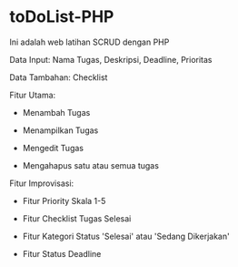 # toDoList-PHP

Ini adalah web latihan SCRUD dengan PHP

Data Input: Nama Tugas, Deskripsi, Deadline, Prioritas

Data Tambahan: Checklist

Fitur Utama:

- Menambah Tugas

- Menampilkan Tugas

- Mengedit Tugas

- Mengahapus satu atau semua tugas

Fitur Improvisasi:

- Fitur Priority Skala 1-5

- Fitur Checklist Tugas Selesai

- Fitur Kategori Status 'Selesai' atau 'Sedang Dikerjakan'

- Fitur Status Deadline
